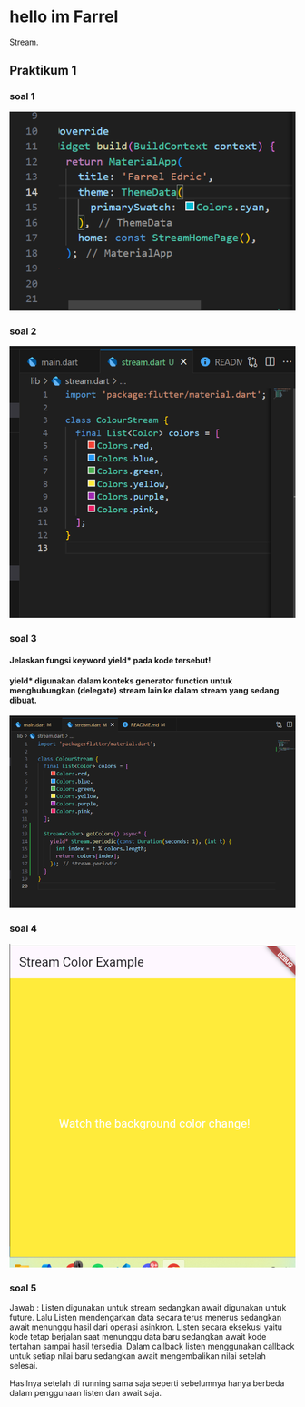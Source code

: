 # hello im Farrel

Stream.

## Praktikum 1
### soal 1

![Screenshot soal 1](Images/soal%201.png)

### soal 2
![Screenshot hello_world](Images/soal%202.png)

### soal 3
#### Jelaskan fungsi keyword yield* pada kode tersebut!
#### yield* digunakan dalam konteks generator function untuk menghubungkan (delegate) stream lain ke dalam stream yang sedang dibuat.
![Screenshot hello_world](Images/soal%203.png)

### soal 4
![Screenshot hello_world](Images/soal%204.png)

### soal 5


Jawab : Listen digunakan untuk stream sedangkan await digunakan untuk future. Lalu Listen mendengarkan data secara terus menerus sedangkan await menunggu hasil dari operasi asinkron. Listen secara eksekusi yaitu kode tetap berjalan saat menunggu data baru sedangkan await kode tertahan sampai hasil tersedia. Dalam callback listen menggunakan callback untuk setiap nilai baru sedangkan await mengembalikan nilai setelah selesai.

Hasilnya setelah di running sama saja seperti sebelumnya hanya berbeda dalam penggunaan listen dan await saja.
